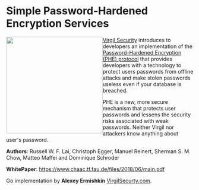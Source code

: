# Simple Password-Hardened Encryption Services

<a href="https://passw0rd.io/"><img width="260px" src="https://cdn.virgilsecurity.com/assets/images/github/logos/passw0rd.png" align="left" hspace="0" vspace="0"></a>[Virgil Security](https://virgilsecurity.com) introduces to developers an implementation of the [Password-Hardened Encryption (PHE) protocol](https://www.chaac.tf.fau.de/files/2018/06/main.pdf) that provides developers with a technology to protect users passwords from offline attacks and make stolen passwords useless even if your database is breached.

PHE is a new, more secure mechanism that protects user passwords and lessens the security risks associated with weak passwords. Neither Virgil nor attackers know anything about user's password.


**Authors**: Russell W. F. Lai, Christoph Egger, Manuel Reinert, Sherman S. M. Chow, Matteo Maffei and Dominique Schroder

**WhitePaper**: https://www.chaac.tf.fau.de/files/2018/06/main.pdf

Go implementation by **Alexey Ermishkin** [VirgilSecurty.com](https://virgilsecurity.com).


